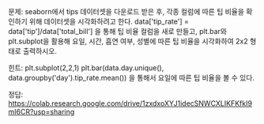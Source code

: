 문제: seaborn에서 tips 데이터셋을 다운로드 받은 후, 각종 컬럼에 따른 팁 비율을 확인하기 위해 데이터셋을 시각화하려고 한다. data['tip_rate'] = data['tip']/data['total_bill'] 을 통해 팁 비율 컬럼을 새로 만들고, plt.bar와 plt.subplot을 활용해 요일, 시간, 흡연 여부, 성별에 따른 팁 비율을 시각화하여 2x2 형태로 출력하시오.

힌트: plt.subplot(2,2,1)
plt.bar(data.day.unique(), data.groupby('day').tip_rate.mean())
을 통해서 요일에 따른 팁 비율을 볼 수 있다.

정답: https://colab.research.google.com/drive/1zxdxoXYJ1idecSNWCXLIKFKfkI9mI6CR?usp=sharing
